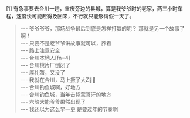 
[1] 有急事要去合川一趟，重庆旁边的县城，算是我爷爷时的老家，两三小时车程，速度快可能赶得及回来，不行就只能够请假一天了。
>--- 爷爷爷爷，那场战争最后到底是怎样打赢的呢？
那就是另一个故事了啊！<br>
>--- 只要不是老爷爷讲故事就可以，养着<br>
>--- 路上注意安全<br>
>--- 合川本地人[fn=4]<br>
>--- 合川桃片厂倒闭了<br>
>--- 厚礼蟹，又没了<br>
>--- 我就在合川，马上撅了大Z🥵🥵<br>
>--- 合川钓鱼城啊，好地方<br>
>--- 合川钓鱼城，当年击毙蒙哥汗的地方<br>
>--- 六阶大能爷爷果然出现了<br>
>--- 我还以为这么早一更   是要过年的节奏啊<br>
